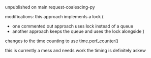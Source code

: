 unpublished on main request-coalescing-py

modifications:
this approach implements a lock
(
- one commented out approach uses lock instead of a queue
- another approach keeps the queue and uses the lock alongside
)

changes to the time counting to use time.perf_counter()

this is currently a mess and needs work
the timing is definitely askew